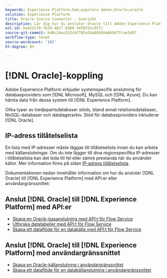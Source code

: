 ```yaml
---
keywords: Experience Platform;hem;populära ämnen;Oracle;oracle
solution: Experience Platform
title: Oracle Source Connector - översikt
description: Lär dig hur du ansluter Oracle till Adobe Experience Platform med API:er eller användargränssnittet.
exl-id: be422cf8-fb24-48c7-8369-34f0f2ec95fc
source-git-commit: b48c24ac032cbf785a26a86b50a669d7fcae5d97
workflow-type: tm+mt
source-wordcount: '192'
ht-degree: 0%

---
```


# [!DNL Oracle]-koppling

Adobe Experience Platform erbjuder systemspecifik anslutning för databasproviders som [!DNL Microsoft], MySQL och [!DNL Azure]. Du kan hämta data från dessa system till [!DNL Experience Platform].

Olika typer av tredjepartsdatabaser stöds, bland annat relationsdatabaser, NoSQL-databaser och datalagerarkiv. Stöd för databasproviders inkluderar [!DNL Oracle].

## IP-adress tillåtelselista

En lista med IP-adresser måste läggas till tillåtelselista innan du kan arbeta med källanslutningar. Om du inte lägger till dina regionspecifika IP-adresser i tillåtelselista kan det leda till fel eller sämre prestanda när du använder källor. Mer information finns på sidan [IP-adress tillåtelselista](../../ip-address-allow-list.md).

Dokumentationen nedan innehåller information om hur du ansluter [!DNL Oracle] till [!DNL Experience Platform] med API:er eller användargränssnittet:

## Anslut [!DNL Oracle] till [!DNL Experience Platform] med API:er

- [Skapa en Oracle-basanslutning med API:t för Flow Service](../../tutorials/api/create/databases/oracle.md)
- [Utforska datatabeller med API:t för Flow Service](../../tutorials/api/explore/tabular.md)
- [Skapa ett dataflöde för en datakälla med API:t för Flow Service](../../tutorials/api/collect/database-nosql.md)

## Anslut [!DNL Oracle] till [!DNL Experience Platform] med användargränssnittet

- [Skapa en Oracle-källanslutning i användargränssnittet](../../tutorials/ui/create/databases/oracle.md)
- [Skapa ett dataflöde för en datakällanslutning i användargränssnittet](../../tutorials/ui/dataflow/databases.md)
